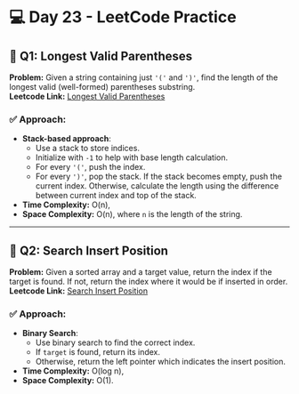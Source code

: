 # 💻 Day 23 - LeetCode Practice

## 🔹 Q1: Longest Valid Parentheses  
**Problem:** Given a string containing just `'('` and `')'`, find the length of the longest valid (well-formed) parentheses substring.  
**Leetcode Link:** [Longest Valid Parentheses](https://leetcode.com/problems/longest-valid-parentheses)

### ✅ Approach:
- **Stack-based approach**:
  - Use a stack to store indices.
  - Initialize with `-1` to help with base length calculation.
  - For every `'('`, push the index.
  - For every `')'`, pop the stack. If the stack becomes empty, push the current index. Otherwise, calculate the length using the difference between current index and top of the stack.
- **Time Complexity:** O(n),  
- **Space Complexity:** O(n), where `n` is the length of the string.

---

## 🔹 Q2: Search Insert Position  
**Problem:** Given a sorted array and a target value, return the index if the target is found. If not, return the index where it would be if inserted in order.  
**Leetcode Link:** [Search Insert Position](https://leetcode.com/problems/search-insert-position)

### ✅ Approach:
- **Binary Search**:
  - Use binary search to find the correct index.
  - If `target` is found, return its index.
  - Otherwise, return the left pointer which indicates the insert position.
- **Time Complexity:** O(log n),  
- **Space Complexity:** O(1).
